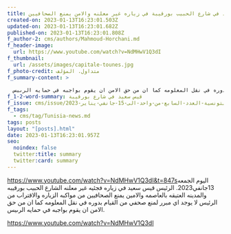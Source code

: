 ```yaml
---
title: قيس سعيد في شارع الحبيب بورقيبة في زياره غير معلنه والامن يمنع الصحافيين
created-on: 2023-01-13T16:23:01.503Z
updated-on: 2023-01-13T16:23:01.682Z
published-on: 2023-01-13T16:23:01.808Z
f_author-2: cms/authors/Mahmoud-Horchani.md
f_header-image:
  url: https://www.youtube.com/watch?v=NdMHwV1Q3dI
f_thumbnail:
  url: /assets/images/capitale-tounes.jpg
f_photo-credit: متداول. المؤلف
f_summary-content: >
  
  اليوم الجمعه 13جانفي2023. الرئيس قيس سعيد في زياره فجئيه غير معلنه الشارع الحبيب بورقيبه  والمدينه العتيقه بالعاصمه والامين يمنع الصحافيين من  مواكبه  الزياره  والاقتراب من الرئيس  لا يوجد اي مبرر لمنع صحفي من القيام بدوره في نقل المعلومه كما ان من حق الامن ان يقوم بواجبه في حمايه الرىيس. 
f_1-2-word-summary: قيس سعيد في شارع بورقيبة
f_issue: cms/issue/الثقافيه-التونسية-العدد-السابع-من-واحد-الى-15-جانفي-يناير-2023.md
f_tags:
  - cms/tag/Tunisia-news.md
tags: posts
layout: "[posts].html"
date: 2023-01-13T16:23:01.957Z
seo:
  noindex: false
  twitter:title: summary
  twitter:card: summary
---
```

<https://www.youtube.com/watch?v=NdMHwV1Q3dI&t=847s>اليوم الجمعه 13جانفي2023. الرئيس قيس سعيد في زياره فجئيه غير معلنه الشارع الحبيب بورقيبه  والمدينه العتيقه بالعاصمه والامين يمنع الصحافيين من  مواكبه  الزياره  والاقتراب من الرئيس  لا يوجد اي مبرر لمنع صحفي من القيام بدوره في نقل المعلومه كما ان من حق الامن ان يقوم بواجبه في حمايه الرىيس. 

https://www.youtube.com/watch?v=NdMHwV1Q3dI